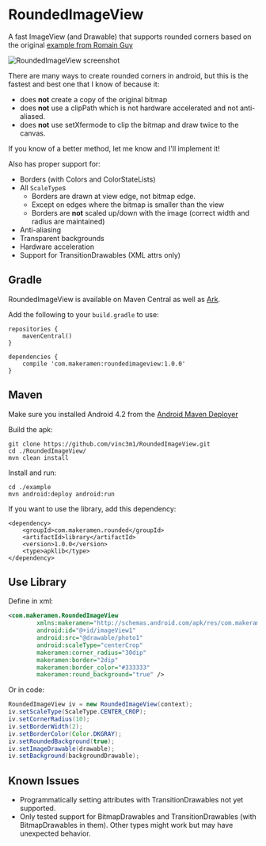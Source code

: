 RoundedImageView
================

A fast ImageView (and Drawable) that supports rounded corners based on the original [example from Romain Guy](http://www.curious-creature.org/2012/12/11/android-recipe-1-image-with-rounded-corners/)

![RoundedImageView screenshot](https://raw.github.com/makeramen/RoundedImageView/master/screenshot.png)

There are many ways to create rounded corners in android, but this is the fastest and best one that I know of because it:
* does **not** create a copy of the original bitmap
* does **not** use a clipPath which is not hardware accelerated and not anti-aliased.
* does **not** use setXfermode to clip the bitmap and draw twice to the canvas.

If you know of a better method, let me know and I'll implement it!

Also has proper support for:
* Borders (with Colors and ColorStateLists)
* All `ScaleType`s
  * Borders are drawn at view edge, not bitmap edge.
  * Except on edges where the bitmap is smaller than the view
  * Borders are **not** scaled up/down with the image (correct width and radius are maintained)
* Anti-aliasing
* Transparent backgrounds
* Hardware acceleration
* Support for TransitionDrawables (XML attrs only)


Gradle
----
RoundedImageView is available on Maven Central as well as [Ark](https://github.com/ark/ark).

Add the following to your `build.gradle` to use:
```
repositories {
    mavenCentral()
}

dependencies {
    compile 'com.makeramen:roundedimageview:1.0.0'
}
```

Maven
----

Make sure you installed Android 4.2 from the [Android Maven Deployer](https://github.com/mosabua/maven-android-sdk-deployer)

Build the apk:
```
git clone https://github.com/vinc3m1/RoundedImageView.git
cd ./RoundedImageView/
mvn clean install
```
Install and run:
````
cd ./example
mvn android:deploy android:run
````
If you want to use the library, add this dependency:
```
<dependency>
    <groupId>com.makeramen.rounded</groupId>
    <artifactId>library</artifactId>
    <version>1.0.0</version>
    <type>apklib</type>
</dependency>
```

Use Library
----
Define in xml:

```xml
<com.makeramen.RoundedImageView
        xmlns:makeramen="http://schemas.android.com/apk/res/com.makeramen.rounded.RoundedImageView"
        android:id="@+id/imageView1"
        android:src="@drawable/photo1"
        android:scaleType="centerCrop"
        makeramen:corner_radius="30dip"
        makeramen:border="2dip"
        makeramen:border_color="#333333"
        makeramen:round_background="true" />
```

Or in code:

```java
RoundedImageView iv = new RoundedImageView(context);
iv.setScaleType(ScaleType.CENTER_CROP);
iv.setCornerRadius(10);
iv.setBorderWidth(2);
iv.setBorderColor(Color.DKGRAY);
iv.setRoundedBackground(true);
iv.setImageDrawable(drawable);
iv.setBackground(backgroundDrawable);
```

Known Issues
--------------------------------------
* Programmatically setting attributes with TransitionDrawables not yet supported.
* Only tested support for BitmapDrawables and TransitionDrawables (with BitmapDrawables in them). Other types might work but may have unexpected behavior.
